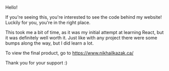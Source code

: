 Hello!

If you're seeing this, you're interested to see the code behind my website! Luckily for you, you're in the right place.

This took me a bit of time, as it was my initial attempt at learning React, but it was definitely well worth it. Just like with any project there were some bumps along the way, but I did learn a lot.

To view the final product, go to https://www.nikhailkazak.ca/ 

Thank you for your support :)